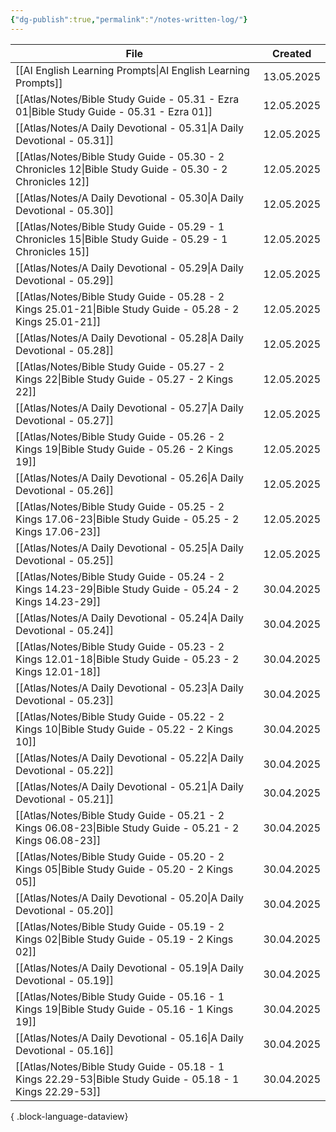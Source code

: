 ```yaml
---
{"dg-publish":true,"permalink":"/notes-written-log/"}
---
```


| File                                                                                                          | Created    |
| ------------------------------------------------------------------------------------------------------------- | ---------- |
| [[AI English Learning Prompts\|AI English Learning Prompts]]                                               | 13.05.2025 |
| [[Atlas/Notes/Bible Study Guide - 05.31 - Ezra 01\|Bible Study Guide - 05.31 - Ezra 01]]                   | 12.05.2025 |
| [[Atlas/Notes/A Daily Devotional - 05.31\|A Daily Devotional - 05.31]]                                     | 12.05.2025 |
| [[Atlas/Notes/Bible Study Guide - 05.30 - 2 Chronicles 12\|Bible Study Guide - 05.30 - 2 Chronicles 12]]   | 12.05.2025 |
| [[Atlas/Notes/A Daily Devotional - 05.30\|A Daily Devotional - 05.30]]                                     | 12.05.2025 |
| [[Atlas/Notes/Bible Study Guide - 05.29 - 1 Chronicles 15\|Bible Study Guide - 05.29 - 1 Chronicles 15]]   | 12.05.2025 |
| [[Atlas/Notes/A Daily Devotional - 05.29\|A Daily Devotional - 05.29]]                                     | 12.05.2025 |
| [[Atlas/Notes/Bible Study Guide - 05.28 - 2 Kings 25.01-21\|Bible Study Guide - 05.28 - 2 Kings 25.01-21]] | 12.05.2025 |
| [[Atlas/Notes/A Daily Devotional - 05.28\|A Daily Devotional - 05.28]]                                     | 12.05.2025 |
| [[Atlas/Notes/Bible Study Guide - 05.27 - 2 Kings 22\|Bible Study Guide - 05.27 - 2 Kings 22]]             | 12.05.2025 |
| [[Atlas/Notes/A Daily Devotional - 05.27\|A Daily Devotional - 05.27]]                                     | 12.05.2025 |
| [[Atlas/Notes/Bible Study Guide - 05.26 - 2 Kings 19\|Bible Study Guide - 05.26 - 2 Kings 19]]             | 12.05.2025 |
| [[Atlas/Notes/A Daily Devotional - 05.26\|A Daily Devotional - 05.26]]                                     | 12.05.2025 |
| [[Atlas/Notes/Bible Study Guide - 05.25 - 2 Kings 17.06-23\|Bible Study Guide - 05.25 - 2 Kings 17.06-23]] | 12.05.2025 |
| [[Atlas/Notes/A Daily Devotional - 05.25\|A Daily Devotional - 05.25]]                                     | 12.05.2025 |
| [[Atlas/Notes/Bible Study Guide - 05.24 - 2 Kings 14.23-29\|Bible Study Guide - 05.24 - 2 Kings 14.23-29]] | 30.04.2025 |
| [[Atlas/Notes/A Daily Devotional - 05.24\|A Daily Devotional - 05.24]]                                     | 30.04.2025 |
| [[Atlas/Notes/Bible Study Guide - 05.23 - 2 Kings 12.01-18\|Bible Study Guide - 05.23 - 2 Kings 12.01-18]] | 30.04.2025 |
| [[Atlas/Notes/A Daily Devotional - 05.23\|A Daily Devotional - 05.23]]                                     | 30.04.2025 |
| [[Atlas/Notes/Bible Study Guide - 05.22 - 2 Kings 10\|Bible Study Guide - 05.22 - 2 Kings 10]]             | 30.04.2025 |
| [[Atlas/Notes/A Daily Devotional - 05.22\|A Daily Devotional - 05.22]]                                     | 30.04.2025 |
| [[Atlas/Notes/A Daily Devotional - 05.21\|A Daily Devotional - 05.21]]                                     | 30.04.2025 |
| [[Atlas/Notes/Bible Study Guide - 05.21 - 2 Kings 06.08-23\|Bible Study Guide - 05.21 - 2 Kings 06.08-23]] | 30.04.2025 |
| [[Atlas/Notes/Bible Study Guide - 05.20 - 2 Kings 05\|Bible Study Guide - 05.20 - 2 Kings 05]]             | 30.04.2025 |
| [[Atlas/Notes/A Daily Devotional - 05.20\|A Daily Devotional - 05.20]]                                     | 30.04.2025 |
| [[Atlas/Notes/Bible Study Guide - 05.19 - 2 Kings 02\|Bible Study Guide - 05.19 - 2 Kings 02]]             | 30.04.2025 |
| [[Atlas/Notes/A Daily Devotional - 05.19\|A Daily Devotional - 05.19]]                                     | 30.04.2025 |
| [[Atlas/Notes/Bible Study Guide - 05.16 - 1 Kings 19\|Bible Study Guide - 05.16 - 1 Kings 19]]             | 30.04.2025 |
| [[Atlas/Notes/A Daily Devotional - 05.16\|A Daily Devotional - 05.16]]                                     | 30.04.2025 |
| [[Atlas/Notes/Bible Study Guide - 05.18 - 1 Kings 22.29-53\|Bible Study Guide - 05.18 - 1 Kings 22.29-53]] | 30.04.2025 |

{ .block-language-dataview}

